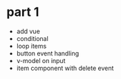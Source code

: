 # part 1

- add vue
- conditional
- loop items
- button event handling
- v-model on input
- item component with delete event
